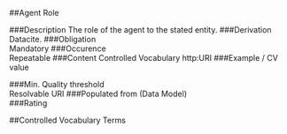 ##Agent Role

###Description
The role of the agent to the stated entity.
###Derivation
Datacite.
###Obligation	
Mandatory
###Occurence	
Repeatable
###Content
Controlled Vocabulary 
http:URI 
###Example / CV value

###Min. Quality threshold	
Resolvable URI
###Populated from (Data Model)	
###Rating



##Controlled Vocabulary Terms

